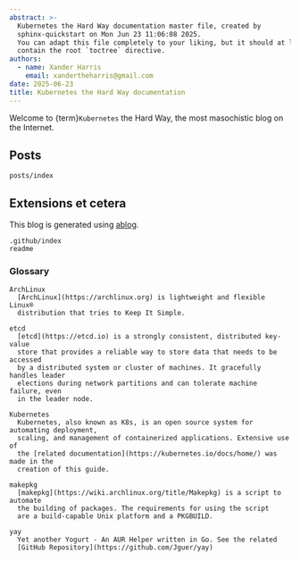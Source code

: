 ```yaml
---
abstract: >-
  Kubernetes the Hard Way documentation master file, created by
  sphinx-quickstart on Mon Jun 23 11:06:08 2025.
  You can adapt this file completely to your liking, but it should at least
  contain the root `toctree` directive.
authors:
  - name: Xander Harris
    email: xandertheharris@gmail.com
date: 2025-06-23
title: Kubernetes the Hard Way documentation
---
```


Welcome to {term}`Kubernetes` the Hard Way, the most masochistic
blog on the Internet.

## Posts

```{toctree}
posts/index
```

## Extensions et cetera

This blog is generated using [ablog](https://ablog.readthedocs.io/en/stable/).

```{toctree}
.github/index
readme
```

### Glossary

```{glossary}
ArchLinux
  [ArchLinux](https://archlinux.org) is lightweight and flexible Linux®
  distribution that tries to Keep It Simple.

etcd
  [etcd](https://etcd.io) is a strongly consistent, distributed key-value
  store that provides a reliable way to store data that needs to be accessed
  by a distributed system or cluster of machines. It gracefully handles leader
  elections during network partitions and can tolerate machine failure, even
  in the leader node.

Kubernetes
  Kubernetes, also known as K8s, is an open source system for automating deployment,
  scaling, and management of containerized applications. Extensive use of
  the [related documentation](https://kubernetes.io/docs/home/) was made in the
  creation of this guide.

makepkg
  [makepkg](https://wiki.archlinux.org/title/Makepkg) is a script to automate
  the building of packages. The requirements for using the script
  are a build-capable Unix platform and a PKGBUILD.

yay
  Yet another Yogurt - An AUR Helper written in Go. See the related
  [GitHub Repository](https://github.com/Jguer/yay)
```

<!-- vim: set colorcolumn=80: -->
